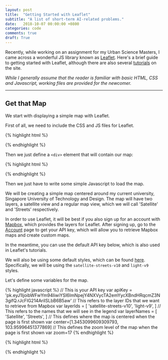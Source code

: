 ```yaml
---
layout: post
title:  "Getting Started with Leaflet"
subtitle: "A list of short-term AI-related problems."
date:   2018-10-07 00:00:00 +0800
categories: code
comments: true
draft: True
---
```


Recently, while working on an assignment for my Urban Science Masters, I came across a wonderful JS library known as [Leaflet](https://leafletjs.com/). Here's a brief guide to getting started with Leaflet, although there are also several [tutorials](https://leafletjs.com/examples.html) on the site.

*While I generally assume that the reader is familiar with basic HTML, CSS and Javascript, working files are provided for the newcomer.*

---

## Get that Map

We start with displaying a simple map with Leaflet.

First of all, we need to include the CSS and JS files for Leaflet.

{% highlight html %}
<link rel="stylesheet" href="https://unpkg.com/leaflet@1.3.4/dist/leaflet.css" integrity="sha512-puBpdR0798OZvTTbP4A8Ix/l+A4dHDD0DGqYW6RQ+9jxkRFclaxxQb/SJAWZfWAkuyeQUytO7+7N4QKrDh+drA==" crossorigin=""/>
<script src="https://unpkg.com/leaflet@1.3.4/dist/leaflet.js" integrity="sha512-nMMmRyTVoLYqjP9hrbed9S+FzjZHW5gY1TWCHA5ckwXZBadntCNs8kEqAWdrb9O7rxbCaA4lKTIWjDXZxflOcA==" crossorigin="">
</script>
{% endhighlight %}

Then we just define a `<div>` element that will contain our map:

{% highlight html %}
<div id="map"></div>
{% endhighlight %}

Then we just have to write some simple Javascript to load the map.

We will be creating a simple map centered around my current university, Singapore University of Technology and Design. The map will have two layers, a satellite view and a regular map view, which we will call 'Satellite' and 'Streets' respectively.

In order to use Leaflet, it will be best if you also sign up for an account with [Mapbox](https://www.mapbox.com/), which provides the layers for Leaflet. After signing up, go to the [Account](https://www.mapbox.com/account/) page to get your API key, which will allow you to retrieve Mapbox maps and create custom maps.

In the meantime, you can use the default API key below, which is also used in Leaflet's tutorials.

We will also be using some default styles, which can be found [here](https://www.mapbox.com/api-documentation/#styles). Specifically, we will be using the `satellite-streets-v10` and `light-v9` styles.

Let's define some variables for the map.

{% highlight javascript %}
// This is your API key
var apiKey = 'pk.eyJ1IjoibWFwYm94IiwiYSI6ImNpejY4NXVycTA2emYycXBndHRqcmZ3N3gifQ.rJcFIG214AriISLbB6B5aw'
// This refers to the layer IDs that we want to retrieve from Mapbox
var layerIds = [
	'satellite-streets-v10',
	'light-v9',
]
// This refers to the names that we will see in the legend
var layerNames = [
	'Satellite',
	'Streets',
]
// This defines where the map is centered when the page is first shown
var center=[1.3453099609309793, 103.95996451377869]
// This defines the zoom level of the map when the page is first shown
var zoom=17
{% endhighlight %}


{% highlight html %}
<script>
	// This is the attribution data for Leaflet, OpenStreetMap and Mapbox
	var attribution = 'Map data &copy; <a href="https://www.openstreetmap.org/">OpenStreetMap</a> contributors, <a href="https://creativecommons.org/licenses/by-sa/2.0/">CC-BY-SA</a>, Imagery © <a href="https://www.mapbox.com/">Mapbox</a>'
	// This is the API key for your account when you sign up with Mapbox
	var apiKey = 'pk.eyJ1IjoibWFwYm94IiwiYSI6ImNpejY4NXVycTA2emYycXBndHRqcmZ3N3gifQ.rJcFIG214AriISLbB6B5aw'

	// Here we create the map layers - one satellite and one regular map
	// The last one in the list will be the default when you open the link
	var layerIds = [
		'satellite-streets-v10',
		'light-v9',
	]
	// Here we define the names for the legend
	var layerNames = [
		'Satellite',
		'Streets',
	]
	var baseMaps = {}

	// This actually adds the layers that we named above
	var layers = []
	for (var i = 0; i < layerIds.length; i++) {
		layers.push(
			L.tileLayer('https://api.mapbox.com/styles/v1/mapbox/{style}/tiles/256/{z}/{x}/{y}?access_token={apiKey}',
	    		{
					maxZoom: 20,
					attribution: attribution,
					apiKey: apiKey,
					style: layerIds[i],
				}
			)
		)
		baseMaps[layerNames[i]] = layers[i]
	}

	// Here we create the map
	// - we give it the layers
	// - we tell it the center location by default
	// - we decide how much to zoom-in by default
	var map = L.map('map', {layers: layers}).setView(
		center=[1.3453099609309793, 103.95996451377869],
		zoom=17,
	);
	
	// This creates the legend / top right button to change between layers
	L.control.layers(baseMaps).addTo(map);
</script>
{% endhighlight %}













